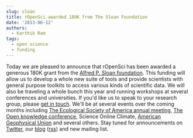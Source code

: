 ```yaml
---
slug: sloan
title: rOpenSci awarded 180K from The Sloan Foundation
date: '2013-06-12'
authors:
  - Karthik Ram
tags:
  - open science
  - funding
---
```


Today we are pleased to announce that rOpenSci has been awarded a generous 180K grant from the [Alfred P. Sloan foundation](https://www.sloan.org/). This funding will allow us to develop a whole new suite of tools and provide scientists with general purpose toolkits to access various kinds of scientific data. We will also be traveling a whole bunch this year and running workshops at several conferences and universities. If you'd like us to speak to your research group, please [get in touch](/contact/). We'll be at several events over the coming months including [The Ecological Society of America annual meeting](https://www.nceas.ucsb.edu/news/nceas-leads-hands-primer-ecoinformatics-ecological-society-americas-2013-conference), [The Open knowledge conference](https://okcon.org/), Science Online Climate, [American Geophysical Union](https://www.agu.org/Plan-for-a-Meeting/AGUMeetings/) and several others. Stay tuned for announcements on <a href="https://twitter.com/ropensci">Twitter</a>, our [blog](/blog/) ([rss](/feed.xml)) and new mailing list.
